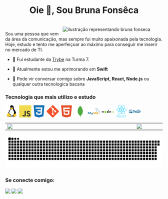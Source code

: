 <h1 align="center">Oie 👋, Sou Bruna Fonsêca</h1>

<br>

<!-- <a  target="_blank" href="https://64.media.tumblr.com/58e600ceb83fed78b351b65a63e3d79e/35ed2e5654ed9e0e-4d/s2048x3072/6c9b9b4b3719aa85281632bb0be10cfae4200574.png"><img align="right" src="https://64.media.tumblr.com/58e600ceb83fed78b351b65a63e3d79e/35ed2e5654ed9e0e-4d/s2048x3072/6c9b9b4b3719aa85281632bb0be10cfae4200574.png" width="320px" /></a> -->
<img src="https://cdn.discordapp.com/attachments/756657072593961034/870667107375915028/ezgif-7-9844e8d4430c.gif" alt="ilustração representando bruna fonseca" align="right" width="320" />

<p>Sou uma pessoa que vem da área da comunicação, mas sempre fui muito apaixonada pela tecnologia. Hoje, estudo e tento me aperfeiçoar ao máximo para conseguir me inserir no mercado de TI.</p>

- 📖 Fui estudante da [Trybe](https://www.betrybe.com/) na Turma 7.

- 🌱 Atualmente estou me aprimorando em <strong>Swift</strong>

- 💬 Pode vir conversar comigo sobre <strong>JavaScript, React, Node.js</strong> ou qualquer outra tecnologica bacana

<h3>Tecnologia que mais utilizo e estudo</h3>

<p align="left">
<img width="40" height="40" src="https://raw.githubusercontent.com/devicons/devicon/master/icons/linux/linux-original.svg" styles="display: inline" />
<img width="40" height="40" src="https://raw.githubusercontent.com/devicons/devicon/master/icons/javascript/javascript-original.svg" styles="display: inline" />
<img width="40" height="40" src="https://raw.githubusercontent.com/devicons/devicon/master/icons/css3/css3-plain.svg" styles="display: inline" />
<img width="40" height="40" src="https://raw.githubusercontent.com/devicons/devicon/master/icons/git/git-plain.svg" styles="display: inline" />
<img width="40" height="40" src="https://raw.githubusercontent.com/devicons/devicon/master/icons/html5/html5-plain.svg" styles="display: inline" />
<img width="40" height="40" src="https://raw.githubusercontent.com/devicons/devicon/master/icons/mongodb/mongodb-plain.svg" styles="display: inline"/>
<img width="40" height="40" src="https://raw.githubusercontent.com/devicons/devicon/master/icons/mysql/mysql-original-wordmark.svg" styles="display: inline"/>
<img width="40" height="40" src="https://raw.githubusercontent.com/devicons/devicon/master/icons/nodejs/nodejs-original-wordmark.svg" styles="display: inline" />
<img width="40" height="40" src="https://raw.githubusercontent.com/devicons/devicon/master/icons/react/react-original-wordmark.svg" styles="display: inline"/>
<img width="40" height="40" src="https://raw.githubusercontent.com/devicons/devicon/master/icons/trello/trello-plain-wordmark.svg" styles="display: inline" />
</p>

<center>
<table>
    <tr>
        <td><img width="400px" align="left" src="https://github-readme-stats.vercel.app/api/top-langs/?username=bruna-fonseca&hide=html&layout=compact&theme=buefy" /></td>
        <td><img width="495px" align="left" src="https://github-readme-stats.vercel.app/api?username=bruna-fonseca&theme=buefy"/></td>
    </tr>   
</table>
</center> 

![Snake animation](https://github.com/bruna-fonseca/bruna-fonseca/blob/output/github-contribution-grid-snake.svg)

<h3 align="left">Se conecte comigo:</h3>

<p align="left">
<a href="https://www.linkedin.com/in/fonseca-bruna/"><img src="https://img.shields.io/badge/brunafonseca-%230077B5.svg?&style=for-the-badge&logo=linkedin&logoColor=white" /></a>
<a href="mailto:1998bfonseca@gmail.com"><img src="https://img.shields.io/badge/1998bfonseca@gmail.com-D14836?style=for-the-badge&logo=gmail&logoColor=white)"/></a>
<a href="https://www.instagram.com/brvsec/"><img src="https://img.shields.io/badge/@brvsec-E4405F?style=for-the-badge&logo=instagram&logoColor=white"/><a/>
</p>
